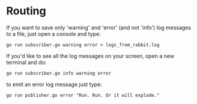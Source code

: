 # Routing

If you want to save only 'warning' and 'error' (and not 'info') log messages to a file, just open a console and type:

`go run subscriber.go warning error > logs_from_rabbit.log`

If you'd like to see all the log messages on your screen, open a new terminal and do:

`go run subscriber.go info warning error`

to emit an error log message just type:

`go run publisher.go error "Run. Run. Or it will explode."`